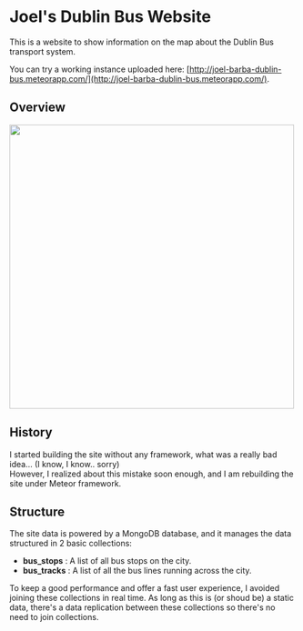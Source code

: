 # Joel's Dublin Bus Website

This is a website to show information on the map about the Dublin Bus transport system.

You can try a working instance uploaded here: [http://joel-barba-dublin-bus.meteorapp.com/](http://joel-barba-dublin-bus.meteorapp.com/).

## Overview

<img height="500" src="https://a15a2bedd6a34f0c8f449ab290b0e977974ecc54.googledrive.com/secure/ALrMiJggO1XRLYKFhQPK6F7F9ZdZoWXhMwnJprijr6Uouz3I3u6JF1QOxxVa3sUjytOGztSiwKXuyN0RNddipwpbXgh10nJ7a9RRLi8rsm-e6Y5u6rs26yU6975T_n67UTaF3EQbZPWKJ8UWivFNErjyg2W1V1PUHsbU_qAGW5aEcb7GX9mxKwx0E6x0uwJD4QZ7ptfOkj_kuoyZMsj05BCCruNU4jRRe0ZGgB3G1PsdBcDlfGcS7MWXu1V4Yd0VHNUIMu8lhTwaM8Quf5nbfZcJ0LxPY3nFa8yo1stPWR2zNIGK9PBNrllrdACvua4g8N0uMmIEy3YkX2c4z449ZXGI7OXtrSducEHcKW3E6wj2vv4z_wZcnaFSLW2Ou0PCI7kGVWmUPz7uI2swEFXp2ezDoFSgy7ezWWJjFB5c5kXyKIgjM-akea47rTK2b_5gRupqOZP-GwRhxe4p3K3xUE_Vs1cTh2sxG1IqjRdxCkjBYLFtfXzkj3kmqfIl3ym5dRRGbv3AZrXQ7d995xZxb94FHmMNPd0hXWb8eN8Ovv183dC-bmOKO6MRVtBwApZHJkxWSgqi2f67/host/0B2K0-wLbBOcyRW4xT2VLSVU5RDA"/>

## History
I started building the site without any framework, what was a really bad idea... (I know, I know.. sorry) </br>
However, I realized about this mistake soon enough, and I am rebuilding the site under Meteor framework.

## Structure
The site data is powered by a MongoDB database, and it manages the data structured in 2 basic collections:
* <strong>bus_stops</strong> : A list of all bus stops on the city.
* <strong>bus_tracks</strong> : A list of all the bus lines running across the city.

To keep a good performance and offer a fast user experience, I avoided joining these collections in real time.
As long as this is (or shoud be) a static data, there's a data replication between these collections so there's no need to join collections.



